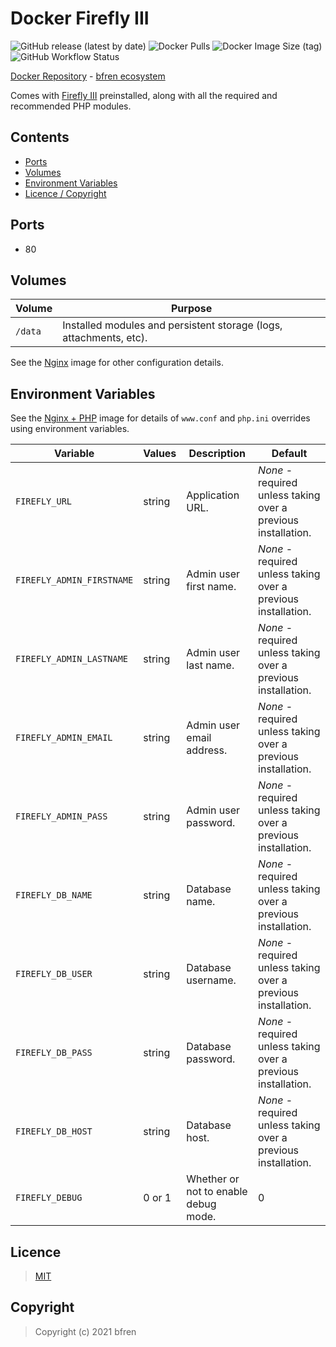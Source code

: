 # Docker Firefly III

![GitHub release (latest by date)](https://img.shields.io/github/v/release/bfren/docker-firefly) ![Docker Pulls](https://img.shields.io/docker/pulls/bfren/firefly?label=pulls) ![Docker Image Size (tag)](https://img.shields.io/docker/image-size/bfren/firefly/latest?label=size)<br/>
![GitHub Workflow Status](https://img.shields.io/github/workflow/status/bfren/docker-firefly/dev?label=build)

[Docker Repository](https://hub.docker.com/r/bfren/firefly) - [bfren ecosystem](https://github.com/bfren/docker)

Comes with [Firefly III](https://firefly-iii.org/) preinstalled, along with all the required and recommended PHP modules.

## Contents

* [Ports](#ports)
* [Volumes](#volumes)
* [Environment Variables](#environment-variables)
* [Licence / Copyright](#licence)

## Ports

* 80

## Volumes

| Volume   | Purpose                                                            |
| -------- | ------------------------------------------------------------------ |
| `/data`  | Installed modules and persistent storage (logs, attachments, etc). |

See the [Nginx](https://github.com/bfren/docker-nginx) image for other configuration details.

## Environment Variables

See the [Nginx + PHP](https://github.com/bfren/docker-nginx-php) image for details of `www.conf` and `php.ini` overrides using environment variables.

| Variable                    | Values | Description                          | Default                                                       |
| --------------------------- | ------ | ------------------------------------ | ------------------------------------------------------------- |
| `FIREFLY_URL`             | string | Application URL.                     | *None* - required unless taking over a previous installation. |
| `FIREFLY_ADMIN_FIRSTNAME` | string | Admin user first name.               | *None* - required unless taking over a previous installation. |
| `FIREFLY_ADMIN_LASTNAME`  | string | Admin user last name.                | *None* - required unless taking over a previous installation. |
| `FIREFLY_ADMIN_EMAIL`     | string | Admin user email address.            | *None* - required unless taking over a previous installation. |
| `FIREFLY_ADMIN_PASS`      | string | Admin user password.                 | *None* - required unless taking over a previous installation. |
| `FIREFLY_DB_NAME`         | string | Database name.                       | *None* - required unless taking over a previous installation. |
| `FIREFLY_DB_USER`         | string | Database username.                   | *None* - required unless taking over a previous installation. |
| `FIREFLY_DB_PASS`         | string | Database password.                   | *None* - required unless taking over a previous installation. |
| `FIREFLY_DB_HOST`         | string | Database host.                       | *None* - required unless taking over a previous installation. |
| `FIREFLY_DEBUG`           | 0 or 1 | Whether or not to enable debug mode. | 0                                                             |

## Licence

> [MIT](https://mit.bfren.dev/2021)

## Copyright

> Copyright (c) 2021 bfren
